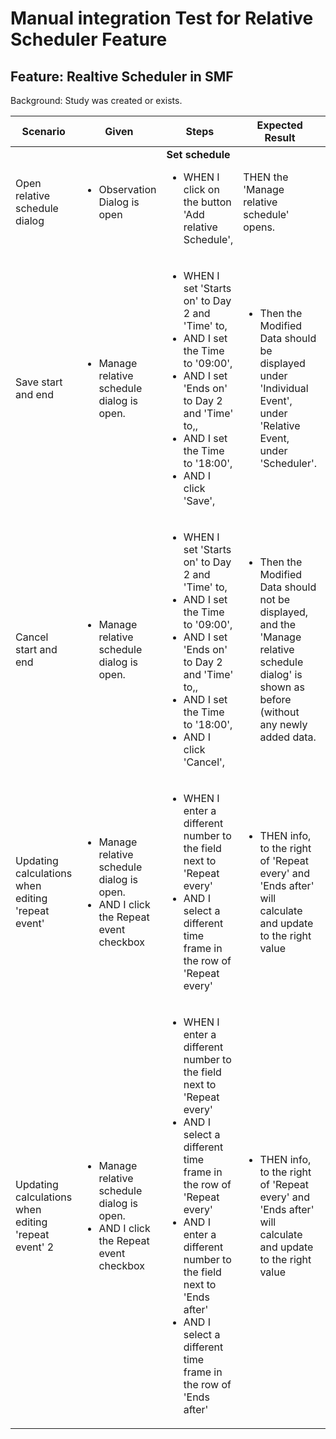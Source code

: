 # Manual integration Test for Relative Scheduler Feature

## Feature: Realtive Scheduler in SMF

Background: Study was created or exists.

| **Scenario**                                       | **Given**                                                                                      | **Steps**                                                                                                                                                                                                                                                                                                       | **Expected Result**                                                                                                                                                                         | **Result** |
|----------------------------------------------------|------------------------------------------------------------------------------------------------|-----------------------------------------------------------------------------------------------------------------------------------------------------------------------------------------------------------------------------------------------------------------------------------------------------------------|---------------------------------------------------------------------------------------------------------------------------------------------------------------------------------------------|-----------|
| Open relative schedule dialog                      | <ul><li>Observation Dialog is open</li></ul>                                                   | **Set schedule** <ul><li>WHEN I click on the button 'Add relative Schedule', </li></ul>                                                                                                                                                                                                                         | THEN the 'Manage relative schedule' opens.                                                                                                                                                  ||
| Save start and end                                 | <ul><li>Manage relative schedule dialog is open.                                               | <ul><li> WHEN I set 'Starts on' to Day 2 and 'Time' to, </li><li> AND  I set the Time to '09:00',</li><li> AND  I set 'Ends on' to Day 2 and 'Time' to,,</li><li> AND  I set the Time to '18:00',</li><li> AND  I click 'Save',</li>                                                                            | <ul><li>Then the Modified Data should be displayed under 'Individual Event', under 'Relative Event, under 'Scheduler'.                                                                      ||
| Cancel start and end                               | <ul><li>Manage relative schedule dialog is open.                                               | <ul><li> WHEN I set 'Starts on' to Day 2 and 'Time' to, </li><li> AND  I set the Time to '09:00',</li><li> AND  I set 'Ends on' to Day 2 and 'Time' to,,</li><li> AND  I set the Time to '18:00',</li><li> AND  I click 'Cancel',</li>                                                                          | <ul><li>Then the Modified Data should not be displayed, and the 'Manage relative schedule dialog' is shown as before (without any newly added data.                                         ||
| Updating calculations when editing 'repeat event'  | <ul><li>Manage relative schedule dialog is open.</li><li>AND I click the Repeat event checkbox | <ul><li> WHEN I enter a different number to the field next to 'Repeat every' </li><li> AND  I select a different time frame in the row of 'Repeat every'</li>                                                                                                                                                   | <ul><li>THEN info, to the right of 'Repeat every' and 'Ends after' will calculate and update to the right value </li>||
| Updating calculations when editing 'repeat event' 2 | <ul><li>Manage relative schedule dialog is open.</li><li>AND I click the Repeat event checkbox | <ul><li> WHEN I enter a different number to the field next to 'Repeat every' </li><li> AND  I select a different time frame in the row of 'Repeat every'</li><li>AND I enter a different number to the field next to 'Ends after'</li><li> AND  I select a different time frame in the row of 'Ends after'</li> | <ul><li>THEN info, to the right of 'Repeat every' and 'Ends after' will calculate and update to the right value </li>||



